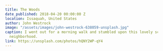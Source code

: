 ```yaml
---
title: The Woods
date_published: 2018-04-20 00:00:00 Z
location: Issaquah, United States
author: John Westrock
image: "/assets/images/john-westrock-638059-unsplash.jpg"
caption: I went out for a morning walk and stumbled upon this lovely scene in the
  neighborhood.
link: https://unsplash.com/photos/hQNY2WP-qY4
---
```


